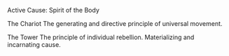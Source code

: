 Active Cause: Spirit of the Body

The Chariot
The generating and directive principle of universal movement.

The Tower
The principle of individual rebellion. Materializing and incarnating cause.
